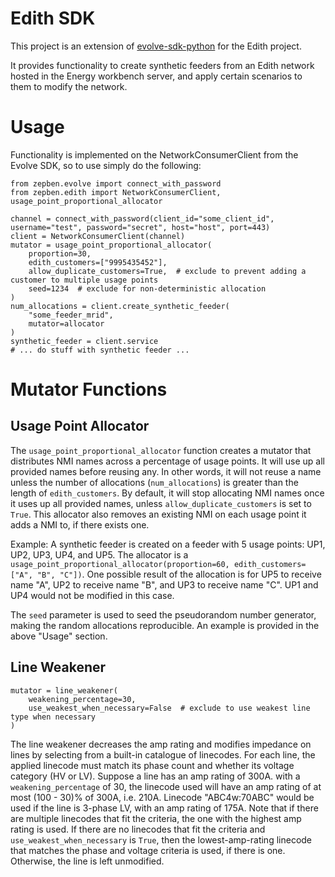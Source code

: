 # Edith SDK #

This project is an extension of [evolve-sdk-python](https://github.com/zepben/evolve-sdk-python) for the Edith project.

It provides functionality to create synthetic feeders from an Edith network hosted in the Energy workbench server,
and apply certain scenarios to them to modify the network.

# Usage #

Functionality is implemented on the NetworkConsumerClient from the Evolve SDK, so to use simply do the following:

    from zepben.evolve import connect_with_password
    from zepben.edith import NetworkConsumerClient, usage_point_proportional_allocator
    
    channel = connect_with_password(client_id="some_client_id", username="test", password="secret", host="host", port=443)
    client = NetworkConsumerClient(channel)
    mutator = usage_point_proportional_allocator(
        proportion=30,
        edith_customers=["9995435452"],
        allow_duplicate_customers=True,  # exclude to prevent adding a customer to multiple usage points
        seed=1234  # exclude for non-deterministic allocation
    )
    num_allocations = client.create_synthetic_feeder(
        "some_feeder_mrid",
        mutator=allocator
    )
    synthetic_feeder = client.service
    # ... do stuff with synthetic feeder ...

# Mutator Functions #

## Usage Point Allocator ##

The `usage_point_proportional_allocator` function creates a mutator that distributes NMI names across a percentage
of usage points. It will use up all provided names before reusing any. In other words, it will not reuse a name unless
the number of allocations (`num_allocations`) is greater than the length of `edith_customers`. By default, it will stop
allocating NMI names once it uses up all provided names, unless `allow_duplicate_customers` is set to `True`.
This allocator also removes an existing NMI on each usage point it adds a NMI to, if there exists one.

Example: A synthetic feeder is created on a feeder with 5 usage points: UP1, UP2, UP3, UP4, and UP5. The allocator is
a `usage_point_proportional_allocator(proportion=60, edith_customers=["A", "B", "C"])`. One possible result of the
allocation is for UP5 to receive name "A", UP2 to receive name "B", and UP3 to receive name "C". UP1 and UP4 would not
be modified in this case.

The `seed` parameter is used to seed the pseudorandom number generator, making the random allocations reproducible. An
example is provided in the above "Usage" section.

## Line Weakener ##

    mutator = line_weakener(
        weakening_percentage=30,
        use_weakest_when_necessary=False  # exclude to use weakest line type when necessary
    )

The line weakener decreases the amp rating and modifies impedance on lines by selecting from a built-in catalogue of 
linecodes. For each line, the applied linecode must match its phase count and whether its voltage category (HV or LV).
Suppose a line has an amp rating of 300A. with a `weakening_percentage` of 30, the linecode used will have an amp rating
of at most (100 - 30)% of 300A, i.e. 210A. Linecode "ABC4w:70ABC" would be used if the line is 3-phase LV, with an amp
rating of 175A. Note that if there are multiple linecodes that fit the criteria, the one with the highest amp rating is
used. If there are no linecodes that fit the criteria and `use_weakest_when_necessary` is `True`, then the
lowest-amp-rating linecode that matches the phase and voltage criteria is used, if there is one. Otherwise, the line is
left unmodified.

